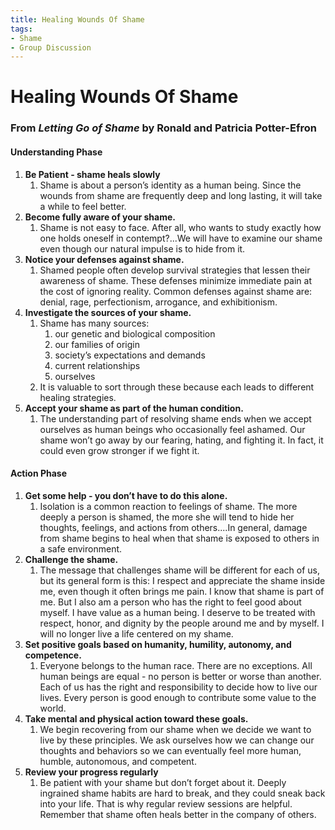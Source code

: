 ```yaml
---
title: Healing Wounds Of Shame
tags:
- Shame
- Group Discussion
---
```

# Healing Wounds Of Shame
### From *Letting Go of Shame* by Ronald and Patricia Potter-Efron
#### Understanding Phase
1. **Be Patient - shame heals slowly**
   1. Shame is about a person’s identity as a human being. Since the wounds from shame are
      frequently deep and long lasting, it will take a while to feel better.
2. **Become fully aware of your shame.**
   1. Shame is not easy to face. After all, who wants to study exactly how one
      holds oneself in contempt?...We will have to examine our shame even though our natural impulse is to hide from it.
3. **Notice your defenses against shame.**
   1. Shamed people often develop survival strategies that lessen their awareness of shame. These defenses minimize immediate pain at the cost of ignoring reality. Common defenses against shame are: denial, rage, perfectionism, arrogance, and exhibitionism.
4. **Investigate the sources of your shame.**
   1. Shame has many sources:
      1. our genetic and biological composition 
      2. our families of origin
      3. society’s expectations and demands 
      4. current relationships 
      5. ourselves 
   2. It is valuable to sort through these because each leads to different healing strategies.
5. **Accept your shame as part of the human condition.**
   1. The understanding part of resolving shame ends when we accept ourselves as human beings who occasionally feel ashamed. Our shame won’t go away by our fearing, hating, and fighting it. In fact, it could even grow stronger if we fight it.

#### Action Phase
1. **Get some help - you don’t have to do this alone.**
   1. Isolation is a common reaction to feelings of shame. The more deeply a person is shamed, the more she will tend to hide her thoughts, feelings, and actions from others....In general, damage from shame begins to heal when that shame is exposed to others in a safe environment.
2. **Challenge the shame.**
   1. The message that challenges shame will be different for each of us, but its general form is this: I respect and appreciate the shame inside me, even though it often brings me pain. I know that shame is part of me. But I also am a person who has the right to feel good about myself. I have value as a human being. I deserve to be treated with respect, honor, and dignity by the people around me and by myself. I will no longer live a life centered on my shame.
3. **Set positive goals based on humanity, humility, autonomy, and competence.**
   1. Everyone belongs to the human race. There are no exceptions. All human beings are equal - no person is better or worse than another. Each of us has the right and responsibility to decide how to live our lives. Every person is good enough to contribute some value to the world.
4. **Take mental and physical action toward these goals.**
   1. We begin recovering from our shame when we decide we want to live by these principles. We ask ourselves how we can change our thoughts and behaviors so we can eventually feel more
      human, humble, autonomous, and competent.
5. **Review your progress regularly**
   1. Be patient with your shame but don’t forget about it. Deeply ingrained shame habits are hard to break, and they could sneak back into your life. That is why regular review sessions are helpful. Remember that shame often heals better in the company of others.
